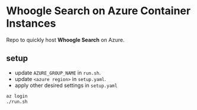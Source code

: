# Whoogle Search on Azure Container Instances

Repo to quickly host **Whoogle Search** on Azure.

## setup

- update `AZURE_GROUP_NAME` in `run.sh`.
- update `<azure region>` in `setup.yaml`.
- apply other desired settings in `setup.yaml`

```bash
az login
./run.sh
```
